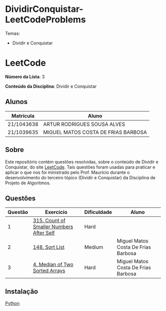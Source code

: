 # DividirConquistar-LeetCodeProblems

Temas:
- Dividir e Conquistar

# LeetCode

**Número da Lista**: 3

**Conteúdo da Disciplina**: Dividir e Conquistar

## Alunos
|Matrícula | Aluno |
| -- | -- |
| 21/1043638  | ARTUR RODRIGUES SOUSA ALVES |
| 21/1039635 |  MIGUEL MATOS COSTA DE FRIAS BARBOSA |

## Sobre 
Este repositório contém questões resolvidas, sobre o conteúdo de Dividir e Conquistar, do site [LeetCode](https://leetcode.com). Tais questões foram usadas para praticar e aplicar o que nos foi ministrado pelo Prof. Maurício durante o desenvolvimento do terceiro tópico (Dividir e Conquistar) da Disciplina de Projeto de Algoritmos. 

## Questões
| Questão | Exercício | Dificuldade | Aluno |
| -- | -- | -- | -- |
| 1 | [315. Count of Smaller Numbers After Self](https://leetcode.com/problems/count-of-smaller-numbers-after-self/description/)| Hard | | Artur Rodrigues Sousa Alves |
| 2 |[148. Sort List](https://leetcode.com/problems/sort-list/description/)|Medium|  Miguel Matos Costa De Frias Barbosa |
| 3 |[4. Median of Two Sorted Arrays](https://leetcode.com/problems/median-of-two-sorted-arrays/description/) | Hard |  Miguel Matos Costa De Frias Barbosa |

## Instalação 
[Python](https://www.python.org/)
